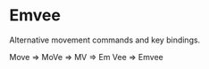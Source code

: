 Emvee
=====

Alternative movement commands and key bindings.

Move => MoVe => MV => Em Vee => Emvee
